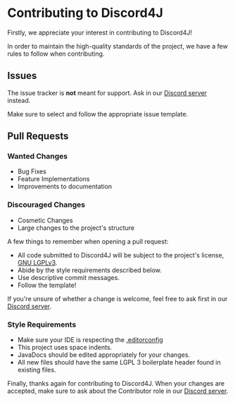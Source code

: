 # Contributing to Discord4J
Firstly, we appreciate your interest in contributing to Discord4J!

In order to maintain the high-quality standards of the project, we have a few rules to follow when contributing.


## Issues
The issue tracker is **not** meant for support. Ask in our [Discord server](https://discord.gg/d4j) instead.

Make sure to select and follow the appropriate issue template.

## Pull Requests
### Wanted Changes
* Bug Fixes
* Feature Implementations
* Improvements to documentation

### Discouraged Changes
* Cosmetic Changes
* Large changes to the project's structure

A few things to remember when opening a pull request:
* All code submitted to Discord4J will be subject to the project's license, [GNU LGPLv3](../LICENSE.txt).
* Abide by the style requirements described below.
* Use descriptive commit messages.
* Follow the template!

If you're unsure of whether a change is welcome, feel free to ask first in our [Discord server](https://discord.gg/d4j).

### Style Requirements
* Make sure your IDE is respecting the [.editorconfig](../.editorconfig)
* This project uses space indents.
* JavaDocs should be edited appropriately for your changes.
* All new files should have the same LGPL 3 boilerplate header found in existing files.

Finally, thanks again for contributing to Discord4J. When your changes are accepted, make sure to ask about the Contributor role in our [Discord server](https://discord.gg/d4j).